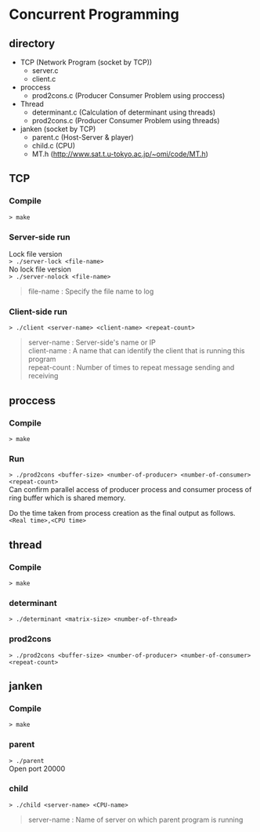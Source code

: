 # Concurrent Programming

## directory

- TCP (Network Program (socket by TCP))
  - server.c
  - client.c
- proccess
  - prod2cons.c (Producer Consumer Problem using proccess)
- Thread
  - determinant.c (Calculation of determinant using threads)
  - prod2cons.c (Producer Consumer Problem using threads)
- janken (socket by TCP)
  - parent.c (Host-Server & player)
  - child.c (CPU)
  - MT.h (http://www.sat.t.u-tokyo.ac.jp/~omi/code/MT.h)

## TCP

### Compile
`> make`

### Server-side run
Lock file version <br>
`> ./server-lock <file-name>` <br>
No lock file version <br>
`> ./server-nolock <file-name>`
> file-name : Specify the file name to log

### Client-side run
`> ./client <server-name> <client-name> <repeat-count>`
> server-name : Server-side's name or IP <br>
> client-name : A name that can identify the client that is running this program <br>
> repeat-count : Number of times to repeat message sending and receiving

## proccess

### Compile
`> make`

### Run
`> ./prod2cons <buffer-size> <number-of-producer> <number-of-consumer> <repeat-count>` <br>
Can confirm parallel access of producer process and consumer process of ring buffer which is shared memory. <br>

Do the time taken from process creation as the final output as follows. <br>
`<Real time>,<CPU time>` 

## thread

### Compile
`> make`

### determinant
`> ./determinant <matrix-size> <number-of-thread>`

### prod2cons
`> ./prod2cons <buffer-size> <number-of-producer> <number-of-consumer> <repeat-count>` <br>

## janken

### Compile
`> make`

### parent
`> ./parent` <br>
Open port 20000

### child
`> ./child <server-name> <CPU-name>` <br>
> server-name : Name of server on which parent program is running
